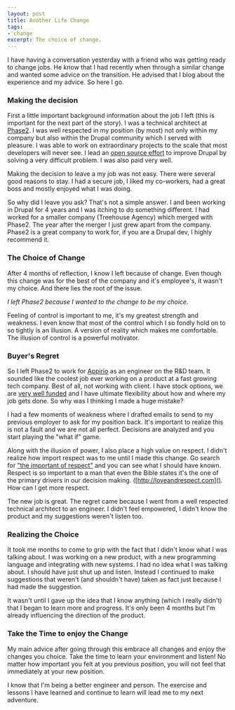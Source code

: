 ```yaml
---
layout: post
title: Another Life Change
tags:
- change
excerpt: The choice of change.
---
```


I have having a conversation yesterday with a friend who was getting ready to change jobs.  He know that I had recently when through a similar change and wanted some advice on the transition.  He advised that I blog about the experience and my advice.  So here I go.

### Making the decision

First a little important background information about the job I left (this is important for the next part of the story).  I was a technical architect at [Phase2](http://www.phase2technology.com/).  I was well respected in my position (by most) not only within my company but also within the Drupal community which I served with pleasure.  I was able to work on extraordinary projects to the scale that most developers will never see.  I lead an [open source effort](https://groups.drupal.org/large-scale-drupal-lsd-projects-and-plans/content-staging) to improve Drupal by solving a very difficult problem.  I was also paid very well.

Making the decision to leave a my job was not easy.  There were several good reasons to stay.  I had a secure job, I liked my co-workers, had a great boss and mostly enjoyed what I was doing.

So why did I leave you ask?  That's not a simple answer.  I and been working in Drupal for 4 years and I was itching to do something different.  I had worked for a smaller company (Treehouse Agency) which merged with Phase2.  The year after the merger I just grew apart from the company.  Phase2 is a great company to work for, if you are a Drupal dev, I highly recommend it.

### The Choice of Change

After 4 months of reflection, I know I left because of change.  Even though this change was for the best of the company and it's employee's, it wasn't my choice.  And there lies the root of the issue.

*I left Phase2 because I wanted to the change to be my choice.*

Feeling of control is important to me, it's my greatest strength and weakness.  I even know that most of the control which I so fondly hold on to so tightly is an illusion.  A version of reality which makes me comfortable.  The illusion of control is a powerful motivator.

### Buyer's Regret

So I left Phase2 to work for [Appirio](http://appirio.com/) as an engineer on the R&D team.  It sounded like the coolest job ever working on a product at a fast growing tech company.  Best of all, not working with client.  I have stock options, we are [very well funded](http://appirio.com/2012/03/15/appirio-raises-60-million-in-series-d-funding-led-by-general-atlantic/) and I have ultimate flexibility about how and where my job gets done.  So why was I thinking I made a huge mistake?

I had a few moments of weakness where I drafted emails to send to my previous employer to ask for my position back.  It's important to realize this is not a fault and we are not all perfect.  Decisions are analyzed and you start playing the "what if" game.  

Along with the illusion of power, I also place a high value on respect.  I didn't realize how import respect was to me until I made this change.  Go search for ["the important of respect"](https://duckduckgo.com/?q=importance+of+respect) and you can see what I should have known.  Respect is so important to a man that even the Bible states it's the one of the primary drivers in our decision making. ([http://loveandrespect.com]().  How can I get more respect.

The new job is great.  The regret came because I went from a well respected technical architect to an engineer.  I didn't feel empowered, I didn't know the product and my suggestions weren't listen too.

### Realizing the Choice

It took me months to come to grip with the fact that I didn't know what I was talking about.  I was working on a new product, with a new programming language and integrating with new systems.  I had no idea what I was talking about.  I should have just shut up and listen.  Instead I continued to make suggestions that weren't (and shouldn't have) taken as fact just because I had made the suggestion.

It wasn't until I gave up the idea that I know anything (which I really didn't) that I began to learn more and progress.  It's only been 4 months but I'm already influencing the direction of the product.

### Take the Time to enjoy the Change

My main advice after going through this embrace all changes and enjoy the changes you choice.  Take the time to learn your environment and listen!  No matter how important you felt at you previous position, you will not feel that immediately at your new position.

I know that I'm being a better engineer and person.  The exercise and lessons I have learned and continue to learn will lead me to my next adventure.
